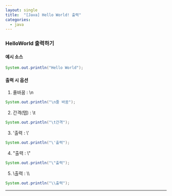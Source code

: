 ```yaml
---
layout: single
title:  "[Java] Hello World! 출력"
categories:
  - java
---
```


### HelloWorld 출력하기

#### 예시 소스
```java
System.out.println("Hello World");
```
#### 출력 시 옵션
1) 줄바꿈 : \n  
```java
System.out.println("\n줄 바꿈");
```
2) 간격(탭) : \t  
```java
System.out.println("\t간격");
```
3) '출력 : \\'  
```java
System.out.println("\'출력");
```
4) "출력 : \\"  
```java
System.out.println("\"출력");
```
5) \출력 : \\\  
```java
System.out.println("\\출력");
```
***
 
